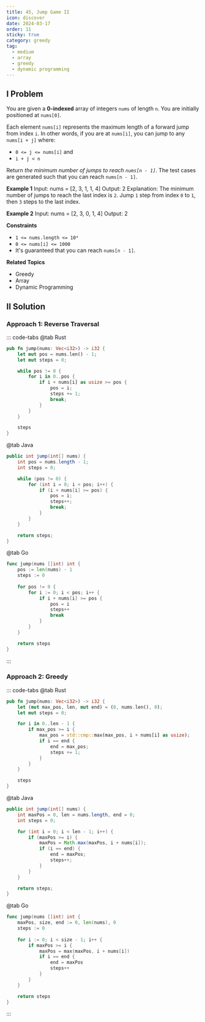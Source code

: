 ```yaml
---
title: 45, Jump Game II
icon: discover
date: 2024-03-17
order: 11
sticky: true
category: greedy
tag: 
  - medium
  - array
  - greedy
  - dynamic programming
---
```


## I Problem
You are given a **0-indexed** array of integers `nums` of length `n`. You are initially positioned at `nums[0]`.

Each element `nums[i]` represents the maximum length of a forward jump from index `i`. In other words, if you are at `nums[i]`, you can jump to any `nums[i + j]` where:
- `0 <= j <= nums[i]` and
- `i + j < n`

Return *the minimum number of jumps to reach `nums[n - 1]`*. The test cases are generated such that you can reach `nums[n - 1]`.

**Example 1**
Input: nums = [2, 3, 1, 1, 4]
Output: 2
Explanation: The minimum number of jumps to reach the last index is `2`. Jump `1` step from index `0` to `1`, then `3` steps to the last index.

**Example 2**
Input: nums = [2, 3, 0, 1, 4]
Output: 2

**Constraints**
- `1 <= nums.length <= 10⁴`
- `0 <= nums[i] <= 1000`
- It's guaranteed that you can reach `nums[n - 1]`.

**Related Topics**
- Greedy
- Array
- Dynamic Programming


## II Solution
### Approach 1: Reverse Traversal
::: code-tabs
@tab Rust
```rust
pub fn jump(nums: Vec<i32>) -> i32 {
    let mut pos = nums.len() - 1;
    let mut steps = 0;

    while pos != 0 {
        for i in 0..pos {
            if i + nums[i] as usize >= pos {
                pos = i;
                steps += 1;
                break;
            }
        }
    }

    steps
}
```

@tab Java
```java
public int jump(int[] nums) {
    int pos = nums.length - 1;
    int steps = 0;

    while (pos != 0) {
        for (int i = 0; i < pos; i++) {
            if (i + nums[i] >= pos) {
                pos = i;
                steps++;
                break;
            }
        }
    }

    return steps;
}
```

@tab Go
```go
func jump(nums []int) int {
    pos := len(nums) - 1
    steps := 0
    
    for pos != 0 {
        for i := 0; i < pos; i++ {
            if i + nums[i] >= pos {
                pos = i
                steps++
                break
            }
        }
    }

    return steps
}
```
:::

### Approach 2: Greedy
::: code-tabs
@tab Rust
```rust
pub fn jump(nums: Vec<i32>) -> i32 {
    let (mut max_pos, len, mut end) = (0, nums.len(), 0);
    let mut steps = 0;

    for i in 0..len - 1 {
        if max_pos >= i {
            max_pos = std::cmp::max(max_pos, i + nums[i] as usize);
            if i == end {
                end = max_pos;
                steps += 1;
            }
        }
    }

    steps
}
```

@tab Java
```java
public int jump(int[] nums) {
    int maxPos = 0, len = nums.length, end = 0;
    int steps = 0;

    for (int i = 0; i < len - 1; i++) {
        if (maxPos >= i) {
            maxPos = Math.max(maxPos, i + nums[i]);
            if (i == end) {
                end = maxPos;
                steps++;
            }
        }
    }

    return steps;
}
```

@tab Go
```go
func jump(nums []int) int {
    maxPos, size, end := 0, len(nums), 0
    steps := 0
    
    for i := 0; i < size - 1; i++ {
        if maxPos >= i {
            maxPos = max(maxPos, i + nums[i])
            if i == end {
                end = maxPos
                steps++
            }
        }
    }

    return steps
}
```
:::
